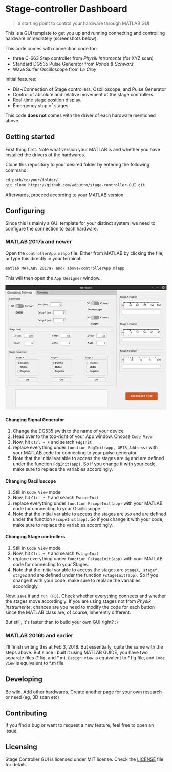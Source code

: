 <!-- ![Logo of the project](https://raw.githubusercontent.com/jehna/readme-best-practices/master/sample-logo.png) -->

# Stage-controller Dashboard
> a starting point to control your hardware through MATLAB GUI

This is a GUI template to get you up and running connecting and controlling hardware immediately (screenshots below).

This code comes with connection code for:
- three C-663 Step controller from _Physik Intrumente_ (for XYZ scan)
- Standard DG535 Pulse Generator from _Rohde & Schwarz_
- Wave Surfer Oscilloscope from _Le Croy_

Initial features:
- Dis-/Connection of Stage controllers, Oscilloscope, and Pulse Generator
- Control of absolute and relative movement of the stage controllers.
- Real-time stage position display.
- Emergency stop of stages.

This code **does not** comes with the driver of each hardware mentioned above.

## Getting started
First thing first. Note what version your MATLAB is and whether you have installed the drivers of the hardwares.

Clone this repository to your desired folder by entering the following command:

```shell
cd path/to/your/folder/
git clone https://github.com/wdputro/stage-controller-GUI.git
```
Afterwards, proceed according to your MATLAB version.

## Configuring
Since this is mainly a GUI template for your distinct system, we need to configure the connection to each hardware.

### MATLAB 2017a and newer
Open the `controllerApp.mlapp` file. Either from MATLAB by clicking the file, or type this directly in your terminal:

```shell
matlab MATLAB\ 2017a\ and\ above/controllerApp.mlapp
```
This will then open the `App Designer` window.

![Design view of the app](https://github.com/wdputro/stage-controller-GUI/blob/master/screenshots/2017a%20and%20above/p1.png?raw=true)

#### Changing Signal Generator
1. Change the DG535 swith to the name of your device
2. Head over to the top-right of your App window. Choose `Code View`
3. Now, hit `Ctrl + F` and search `FdgInit`
4. replace everything under `function FdgInit(app, GPIB_Address)` with your MATLAB code for connecting to your pulse generator
5.  Note that the initial variable to access the stages are `dg` and are defined under the function `FdgInit(app)`. So if you change it with your code, make sure to replace the variables accordingly.

#### Changing Oscilloscope
1. Still in `Code View` mode
3. Now, hit `Ctrl + F` and search `FscopeInit`
4. replace everything under `function FscopeInit(app)` with your MATLAB code for connecting to your Oscilloscope.
5.  Note that the initial variable to access the stages are `DSO` and are defined under the function `FscopeInit(app)`. So if you change it with your code, make sure to replace the variables accordingly.

#### Changing Stage controllers
1. Still in `Code View` mode
3. Now, hit `Ctrl + F` and search `FstageInit`
4. replace everything under `function FstageInit(app)` with your MATLAB code for connecting to your Stages.
5. Note that the initial variable to access the stages are `stageX, stageY, stageZ` and are defined under the function `FstageInit(app)`. So if you change it with your code, make sure to replace the variables accordingly.

Now, `save` it and `run (F5)`. Check whether everything connects and whether the stages move accordingly.
If you are using stages not from _Physik Instrumente_, chances are you need to modify the code for each button since the MATLAB class are, of course, inherently different.

But still, it's faster than to build your own GUI right? :)

### MATLAB 2016b and earlier
I'll finish writing this at Feb 3, 2018. But essentially, quite the same with the steps above. But since I built it using MATLAB GUIDE, you have two separate files (*.fig, and *.m).
`Design view` is equivalent to *.fig file, and `Code View` is equivalent to *.m file

## Developing
Be wild. Add other hardwares. Create another page for your own research or need (eg, 3D scan etc)

## Contributing

If you find a bug or want to request a new feature, feel free to open an issue.

## Licensing
Stage Controller GUI is licensed under MIT license. Check the [LICENSE](https://github.com/feathericons/feather/blob/master/LICENSE) file for details.
